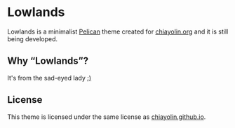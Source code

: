 # Lowlands 

Lowlands is a minimalist [Pelican][1] theme created for [chiayolin.org][2]
and it is still being developed.

## Why “Lowlands”?

It's from the sad-eyed lady [:)][x]

## License

This theme is licensed under the same license as [chiayolin.github.io][3].

[2]: http://chiayolin.org/
[1]: http://blog.getpelican.com/ 
[3]: https://github.com/chiayolin/chiayolin.github.io/
[x]: http://bobdylan.com/songs/sad-eyed-lady-lowlands/
